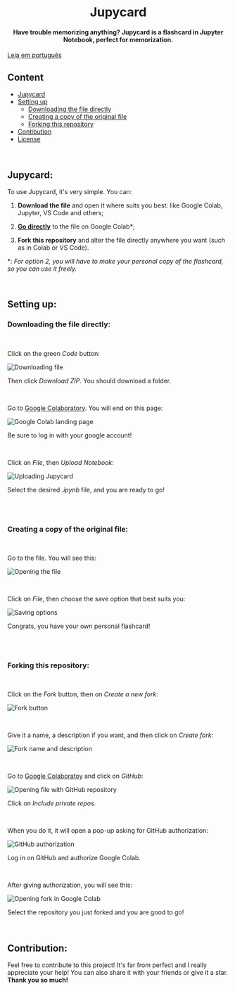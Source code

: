 <h1 align="center"> Jupycard</h1>

<div align="center">
<h4>Have trouble memorizing anything? Jupycard is a flashcard in Jupyter Notebook, perfect for memorization.</h4>
</div>

[Leia em português](./portuguese/readme-pt-br.md)

<h2>Content</h2>

- [Jupycard](#jupycard)
- [Setting up](#setting-up)
    - [Downloading the file directly](#downloading-the-file-directly)
    - [Creating a copy of the original file](#creating-a-copy-of-the-original-file)
    - [Forking this repository](#forking-this-repository)
- [Contibution](#contribution)
- [License](./license.md)

<br />

## Jupycard:

To use Jupycard, it's very simple. You can:

1. **Download the file** and open it where suits you best: like Google Colab, Jupyter, VS Code and others;

2. **[Go directly](https://colab.research.google.com/drive/15n4szAatgZnPKI4pAdXCmKEUJBiQp1Uk?usp=sharing)** to the file on Google Colab*;

3. **Fork this repository** and alter the file directly anywhere you want (such as in Colab or VS Code).

*: *For option 2, you will have to make your personal copy of the flashcard, so you can use it freely.*

<br />

## Setting up:

### Downloading the file directly:
<br />

Click on the green *Code* button:

![Downloading file](./src/option1-step1-downloading-file.jpg) 

Then click *Download ZIP*. You should download a folder.

<br />

Go to [Google Colaboratory](https://colab.research.google.com). You will end on this page:

![Google Colab landing page](./src/option1-step2-google-colab.jpg)

Be sure to log in with your google account!

<br />

Click on *File*, then *Upload Notebook*:

![Uploading Jupycard](./src/option1-step3-uploading-jupycard.jpg)

Select the desired *.ipynb* file, and you are ready to go!

<br />
<br />

### Creating a copy of the original file:
<br />

Go to the file. You will see this:

![Opening the file](./src/option2-step1-go-to-file.jpg)

<br />

Click on *File*, then choose the save option that best suits you:

![Saving options](./src/option2-step2-save-file.jpg)

Congrats, you have your own personal flashcard!

<br />
<br />

### Forking this repository:
<br />

Click on the *Fork* button, then on *Create a new fork*:

![Fork button](./src/option3-step1-creating-a-fork.jpg)

<br />

Give it a name, a description if you want, and then click on *Create fork*:

![Fork name and description](./src/option3-step2-naming-the-fork.jpg)

<br />

Go to [Google Colaboratoy](https://colab.research.google.com) and click on *GitHub*:

![Opening file with GitHub repository](./src/option3-step3-github-to-colab.jpg)

Click on *Include private repos.*

<br />

When you do it, it will open a pop-up asking for GitHub authorization:

![GitHub authorization](./src/option3-step4-authorization.jpg)

Log in on GitHub and authorize Google Colab.

<br />

After giving authorization, you will see this:

![Opening fork in Google Colab](./src/option3-step5-opening-fork-in-colab.jpg)

Select the repository you just forked and you are good to go!

<br />

## Contribution:
Feel free to contribute to this project! It's far from perfect and I really appreciate your help! You can also share it with your friends or give it a star. **Thank you so much!**
